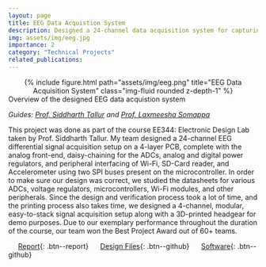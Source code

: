 ```yaml
---
layout: page
title: EEG Data Acquistion System
description: Designed a 24-channel data acquisition system for capturing EEG signals
img: assets/img/eeg.jpg
importance: 2
category: "Technical Projects"
related_publications:
---
```


<center>
<div class="row">
    <div class="col-sm mt-4 mt-md-0">
        {% include figure.html path="assets/img/eeg.png" title="EEG Data Acquisition System" class="img-fluid rounded z-depth-1" %}
    </div>
</div>
</center>

<div class="caption">
    Overview of the designed EEG data acquistion system
</div>

_Guides: [Prof. Siddharth Tallur](https://www.ee.iitb.ac.in/web/people/siddharth-tallur/) and [Prof. Laxmeesha Somappa](https://www.ee.iitb.ac.in/web/people/laxmeesha-somappa/)_

This project was done as part of the course EE344: Electronic Design Lab taken by Prof. Siddharth Tallur. My team designed a 24-channel EEG differential signal acquisition setup on a 4-layer PCB, complete with the analog front-end, daisy-chaining for the ADCs, analog and digital power regulators, and peripheral interfacing of Wi-Fi, SD-Card reader, and Accelerometer using two SPI buses present on the microcontroller. In order to make sure our design was correct, we studied the datasheets for various ADCs, voltage regulators, microcontrollers, Wi-Fi modules, and other peripherals. Since the design and verification process took a lot of time, and the printing process also takes time, we designed a 4-channel, modular, easy-to-stack signal acquisition setup along with a 3D-printed headgear for demo purposes. Due to our exemplary performance throughout the duration of the course, our team won the Best Project Award out of 60+ teams.

&nbsp;&nbsp;&nbsp;&nbsp; [Report](https://anubhavbhatla.github.io/assets/pdf/EEG_Report.pdf){: .btn--report} &nbsp;&nbsp;&nbsp;&nbsp; [Design Files](https://github.com/AnubhavBhatla/EEG-Data-Acquisition-System){: .btn--github} &nbsp;&nbsp;&nbsp;&nbsp; [Software](https://github.com/aweditya/welbci){: .btn--github}
